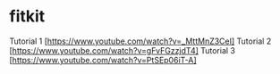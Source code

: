 # fitkit
Tutorial 1 [https://www.youtube.com/watch?v=_MttMnZ3CeI]
Tutorial 2 [https://www.youtube.com/watch?v=gFvFGzzjdT4]
Tutorial 3 [https://www.youtube.com/watch?v=PtSEp06iT-A]
